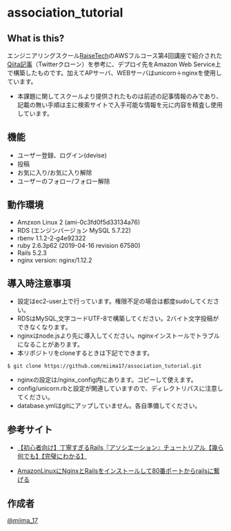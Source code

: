 association_tutorial
====

## What is this?

エンジニアリングスクール[RaiseTech](https://raise-tech.net/)のAWSフルコース第4回講座で紹介された[Qiita記事](https://qiita.com/kazukimatsumoto/items/14bdff681ec5ddac26d1)（Twitterクローン）を参考に、デプロイ先をAmazon Web Service上で構築したものです。加えてAPサーバ、WEBサーバはunicorn＋nginxを使用しています。
- 本課題に関してスクールより提供されたものは前述の記事情報のみであり、記載の無い手順は主に検索サイトで入手可能な情報を元に内容を精査し使用しています。


## 機能

- ユーザー登録、ログイン(devise)
- 投稿
- お気に入り/お気に入り解除
- ユーザーのフォロー/フォロー解除

## 動作環境

- Amzxon Linux 2 (ami-0c3fd0f5d33134a76)
- RDS (エンジンバージョン MySQL 5.7.22)
- rbenv 1.1.2-2-g4e92322
- ruby 2.6.3p62 (2019-04-16 revision 67580)
- Rails 5.2.3
- nginx version: nginx/1.12.2

## 導入時注意事項

- 設定はec2-user上で行っています。権限不足の場合は都度sudoしてください。
- RDSはMySQL,文字コードUTF-8で構築してください。2バイト文字投稿ができなくなります。
- nginxはnode.jsより先に導入してください。nginxインストールでトラブルになることがあります。
- 本リポジトリをcloneするときは下記でできます。
```
$ git clone https://github.com/miima17/association_tutorial.git
```
- nginxの設定は/nginx_config内にあります。コピーして使えます。
- config/unicorn.rbと設定が関連していますので、ディレクトリパスに注意してください。
- database.ymlはgitにアップしていません。各自準備してください。

## 参考サイト

- [【初心者向け】丁寧すぎるRails『アソシエーション』チュートリアル【幾ら何でも】【完璧にわかる】](https://qiita.com/kazukimatsumoto/items/14bdff681ec5ddac26d1)

- [AmazonLinuxにNginxとRailsをインストールして80番ポートからrailsに繋げる](https://qiita.com/kyo_nanba/items/ebe1ca322c2bb1406be8)


## 作成者

[@miima_17](https://twitter.com/miima_17)
